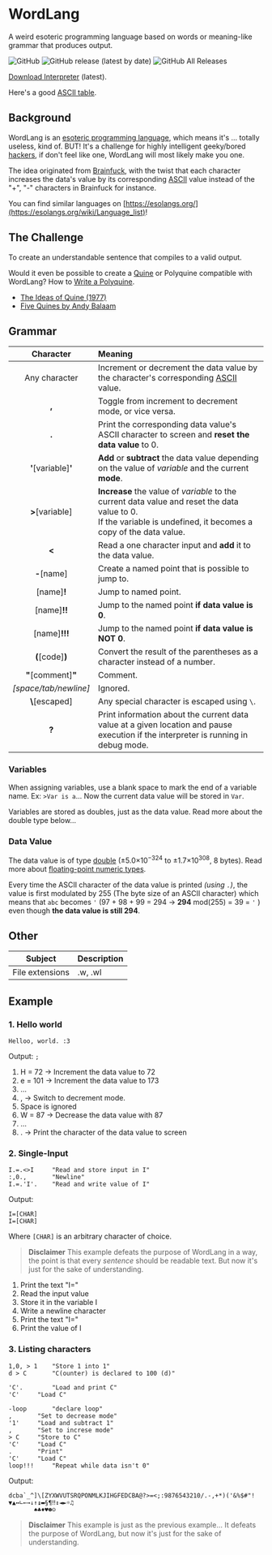 # WordLang
 A weird esoteric programming language based on words or meaning-like grammar that produces output.
 
 ![GitHub](https://img.shields.io/github/license/WilliamRagstad/WordLang)
![GitHub release (latest by date)](https://img.shields.io/github/v/release/WilliamRagstad/WordLang) 
![GitHub All Releases](https://img.shields.io/github/downloads/WilliamRagstad/WordLang/total)

[Download Interpreter](https://github.com/WilliamRagstad/WordLang/releases/latest) (latest).

Here's a good [ASCII table](https://www.asciitabell.se/).

## Background

WordLang is an [esoteric programming language](https://en.wikipedia.org/wiki/Esoteric_programming_language), which means it's ... totally useless, kind of.
BUT! It's a challenge for highly intelligent geeky/bored [hackers](https://en.wikipedia.org/wiki/Hacker_culture), if don't feel like one, WordLang will most likely make you one.

The idea originated from [Brainfuck](https://sv.wikipedia.org/wiki/Brainfuck), with the twist that each character increases the data's value by its corresponding [ASCII](https://en.wikipedia.org/wiki/ASCII) value instead of the "+", "-" characters in Brainfuck for instance.

You can find similar languages on [https://esolangs.org/](https://esolangs.org/wiki/Language_list)!

## The Challenge

To create an understandable sentence that compiles to a valid output.

Would it even be possible to create a [Quine](https://esolangs.org/wiki/Quine) or Polyquine compatible with WordLang? How to [Write a Polyquine](https://codegolf.stackexchange.com/questions/37464/write-a-polyquine).

* [The Ideas of Quine (1977)](https://www.youtube.com/watch?v=B2fLyvsHHaQ)
* [Five Quines by Andy Balaam](https://www.youtube.com/watch?v=JQ_Fylah0Cg)

## Grammar

| Character     | Meaning                                                      |
| :-----------: | :----------------------------------------------------------- |
| Any character | Increment or decrement the data value by the character's corresponding [ASCII](https://en.wikipedia.org/wiki/ASCII) value. |
| **,**         | Toggle from increment to decrement mode, or vice versa. |
| **.**         | Print the corresponding data value's ASCII character to screen and **reset the data value** to 0. |
| **'**[variable]**'** | **Add** or **subtract** the data value depending on the value of *variable* and the current **mode**. |
| **>**[variable] | **Increase** the value of *variable* to the current data value and reset the data value to 0.<br />If the variable is undefined, it becomes a copy of the data value. |
| **<**         | Read a one character input and **add** it to the data value. |
| **-**[name]  | Create a named point that is possible to jump to.       |
| [name]**!**   | Jump to named point.                   |
|     [name]**!!**      | Jump to the named point **if data value is 0**.              |
|     [name]**!!!**     | Jump to the named point **if data value is NOT 0**.          |
| **(**[code]**)** | Convert the result of the parentheses as a character instead of a number. |
| **"**[comment]**"** | Comment.                                                     |
| *[space/tab/newline]* | Ignored.                                                     |
| **\\**[escaped] | Any special character is escaped using `\`.                  |
| **?**         | Print information about the current data value at a given location and pause execution if the interpreter is running in debug mode. |

### Variables
When assigning variables, use a blank space to mark the end of a variable name. Ex: `>Var is a`... Now the current data value will be stored in `Var`.

Variables are stored as doubles, just as the data value. Read more about the double type below... 

### Data Value
The data value is of type [double](https://docs.microsoft.com/en-us/dotnet/api/system.double) (±5.0×10<sup>−324</sup> to ±1.7×10<sup>308</sup>,	8 bytes). Read more about [floating-point numeric types](https://docs.microsoft.com/en-us/dotnet/csharp/language-reference/builtin-types/floating-point-numeric-types).

Every time the ASCII character of the data value is printed *(using `.`)*, the value is first modulated by 255 (The byte size of an ASCII character) which means that `abc` becomes `'` (97 + 98 + 99 = 294 → **294** mod(255) = 39 = `'` ) even though **the data value is still 294**.

## Other

| Subject         | Description |
| --------------- | ----------- |
| File extensions | .w, .wl     |

## Example

### 1. Hello world

```
Helloo, world. :3
```

Output: `;`

1. H = 72 → Increment the data value to 72
2. e = 101 → Increment the data value to 173
3. ...
4. , → Switch to decrement mode.
5. Space is ignored
6. W = 87 → Decrease the data value with 87
7. ...
8. . → Print the character of the data value to screen

### 2. Single-Input

```
I.=.<>I		"Read and store input in I"
:,0.,		"Newline"
I.=.'I'.	"Read and write value of I"
```

Output:
```
I=[CHAR]
I=[CHAR]
```
Where `[CHAR]` is an arbitrary character of choice.

> **Disclaimer**
> This example defeats the purpose of WordLang in a way, the point is that every *sentence* should be readable text. But now it's just for the sake of understanding.

1. Print the text "I="
2. Read the input value
3. Store it in the variable I
4. Write a newline character
5. Print the text "I="
6. Print the value of I

### 3. Listing characters

```
1,0, > 1	"Store 1 into 1"
d > C		"C(ounter) is declared to 100 (d)"

'C'.		"Load and print C"
'C'		"Load C"

-loop		"declare loop"
,		"Set to decrease mode"
'1'		"Load and subtract 1"
,		"Set to increse mode"
> C		"Store to C"
'C'		"Load C"
.		"Print"
'C'		"Load C"
loop!!!		"Repeat while data isn't 0"
```

Output:

```
dcba`_^]\[ZYXWVUTSRQPONMLKJIHGFEDCBA@?>=<;:9876543210/.-,+*)('&%$#"! ▼▲↔∟←→↓↑↨▬§¶‼↕◄►☼♫
       ♠♣♦♥☻☺
```

> **Disclaimer**
> This example is just as the previous example... It defeats the purpose of WordLang, but now it's just for the sake of understanding.
